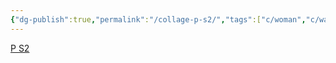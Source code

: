 ```yaml
---
{"dg-publish":true,"permalink":"/collage-p-s2/","tags":["c/woman","c/water","c/hourglass","c/story","c/dating-app","c/flat-background"],"created":"2024-01-03T17:26:22.448-05:00","updated":"2024-01-04T11:28:31.952-05:00"}
---
```



[P S2](https://www.instagram.com/p/CRZZi4-qOei/)
